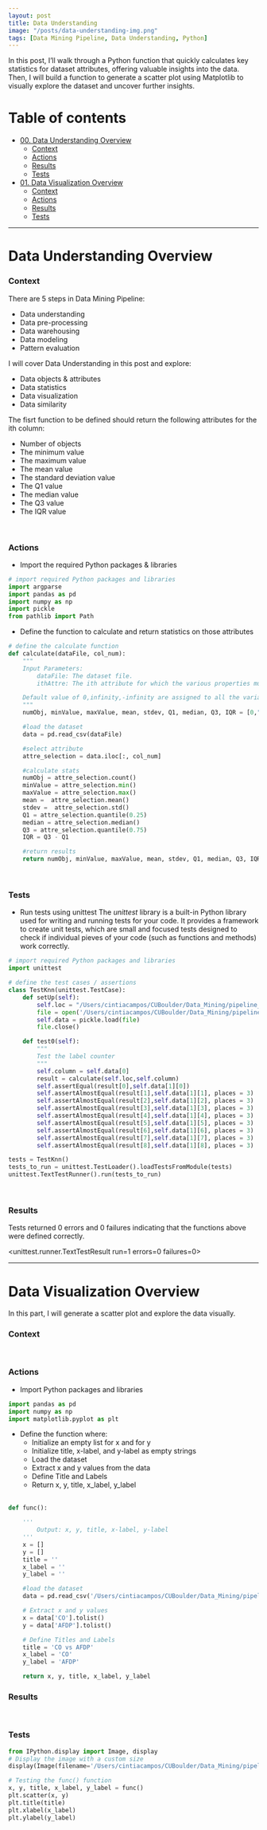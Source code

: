 ```yaml
---
layout: post
title: Data Understanding
image: "/posts/data-understanding-img.png"
tags: [Data Mining Pipeline, Data Understanding, Python]
---
```


In this post, I’ll walk through a Python function that quickly calculates key statistics for dataset attributes, offering valuable insights into the data. Then, I will build a function to generate a scatter plot using Matplotlib to visually explore the dataset and uncover further insights.
<br>

# Table of contents

- [00. Data Understanding Overview](#data-understanding-overview)
  - [Context](#data-understanding-context)
  - [Actions](#data-understanding-actions)
  - [Results](#data-understanding-results)
  - [Tests](#data-understanding-tests)
- [01. Data Visualization Overview](#data-visualization-overview)
  - [Context](#data-visualization-context)
  - [Actions](#data-visualization-actions)
  - [Results](#data-visualization-results)
  - [Tests](#data-visualization-tests)

---

# Data Understanding Overview <a name="data-understanding-overview"></a>

### Context <a name="data-understanding-context"></a>

There are 5 steps in Data Mining Pipeline:

- Data understanding
- Data pre-processing
- Data warehousing
- Data modeling
- Pattern evaluation
  <br>

I will cover Data Understanding in this post and explore:

- Data objects & attributes
- Data statistics
- Data visualization
- Data similarity

The fisrt function to be defined should return the following attributes for the ith column:

- Number of objects
- The minimum value
- The maximum value
- The mean value
- The standard deviation value
- The Q1 value
- The median value
- The Q3 value
- The IQR value

<br>

### Actions <a name="data-understanding-actions"></a>

- Import the required Python packages & libraries

```python
# import required Python packages and libraries
import argparse
import pandas as pd
import numpy as np
import pickle
from pathlib import Path
```

- Define the function to calculate and return statistics on those attributes

```python
# define the calculate function
def calculate(dataFile, col_num):
    """
    Input Parameters:
        dataFile: The dataset file.
        ithAttre: The ith attribute for which the various properties must be calculated.

    Default value of 0,infinity,-infinity are assigned to all the variables as required.
    """
    numObj, minValue, maxValue, mean, stdev, Q1, median, Q3, IQR = [0,"inf","-inf",0,0,0,0,0,0]

    #load the dataset
    data = pd.read_csv(dataFile)

    #select attribute
    attre_selection = data.iloc[:, col_num]

    #calculate stats
    numObj = attre_selection.count()
    minValue = attre_selection.min()
    maxValue = attre_selection.max()
    mean =  attre_selection.mean()
    stdev =  attre_selection.std()
    Q1 = attre_selection.quantile(0.25)
    median = attre_selection.median()
    Q3 = attre_selection.quantile(0.75)
    IQR = Q3 - Q1

    #return results
    return numObj, minValue, maxValue, mean, stdev, Q1, median, Q3, IQR
```

<br>

### Tests <a name="data-understanding-tests"></a>

- Run tests using unittest
  The _unittest_ library is a built-in Python library used for writing and running tests for your code.
  It provides a framework to create unit tests, which are small and focused tests designed to check if individual pieves of your code (such as functions and methods) work correctly.

```python
# import required Python packages and libraries
import unittest

# define the test cases / assertions
class TestKnn(unittest.TestCase):
    def setUp(self):
        self.loc = "/Users/cintiacampos/CUBoulder/Data_Mining/pipeline_data/dataset.csv"
        file = open('/Users/cintiacampos/CUBoulder/Data_Mining/pipeline_data/testing', 'rb')
        self.data = pickle.load(file)
        file.close()

    def test0(self):
        """
        Test the label counter
        """
        self.column = self.data[0]
        result = calculate(self.loc,self.column)
        self.assertEqual(result[0],self.data[1][0])
        self.assertAlmostEqual(result[1],self.data[1][1], places = 3)
        self.assertAlmostEqual(result[2],self.data[1][2], places = 3)
        self.assertAlmostEqual(result[3],self.data[1][3], places = 3)
        self.assertAlmostEqual(result[4],self.data[1][4], places = 3)
        self.assertAlmostEqual(result[5],self.data[1][5], places = 3)
        self.assertAlmostEqual(result[6],self.data[1][6], places = 3)
        self.assertAlmostEqual(result[7],self.data[1][7], places = 3)
        self.assertAlmostEqual(result[8],self.data[1][8], places = 3)

tests = TestKnn()
tests_to_run = unittest.TestLoader().loadTestsFromModule(tests)
unittest.TextTestRunner().run(tests_to_run)
```

<br>


### Results <a name="data-understanding-results"></a>

Tests returned 0 errors and 0 failures indicating that the functions above were defined correctly.

<unittest.runner.TextTestResult run=1 errors=0 failures=0>


---

# Data Visualization Overview <a name="data-visualization-overview"></a>

In this part, I will generate a scatter plot and explore the data visually.

### Context <a name="data-visualization-context"></a>

<br>

### Actions <a name="data-visualization-actions"></a>

- Import Python packages and libraries

```python
import pandas as pd
import numpy as np
import matplotlib.pyplot as plt
```

- Define the function where:
  - Initialize an empty list for x and for y
  - Initialize title, x-label, and y-label as empty strings
  - Load the dataset
  - Extract x and y values from the data
  - Define Title and Labels
  - Return x, y, title, x_label, y_label
    <br>
    <br>

```python
def func():

    '''
        Output: x, y, title, x-label, y-label
    '''
    x = []
    y = []
    title = ''
    x_label = ''
    y_label = ''

    #load the dataset
    data = pd.read_csv('/Users/cintiacampos/CUBoulder/Data_Mining/pipeline_data/dataset.csv')

    # Extract x and y values
    x = data['CO'].tolist()
    y = data['AFDP'].tolist()

    # Define Titles and Labels
    title = 'CO vs AFDP'
    x_label = 'CO'
    y_label = 'AFDP'

    return x, y, title, x_label, y_label
```

### Results <a name="data-visualization-results"></a>


<br>

### Tests <a name="data-visualization-tests"></a>

```python
from IPython.display import Image, display
# Display the image with a custom size
display(Image(filename='/Users/cintiacampos/CUBoulder/Data_Mining/pipeline_data/week3_data/scatter_plot.png', width=300, height=200))
```


```python
# Testing the func() function
x, y, title, x_label, y_label = func()
plt.scatter(x, y)
plt.title(title)
plt.xlabel(x_label)
plt.ylabel(y_label)
```
